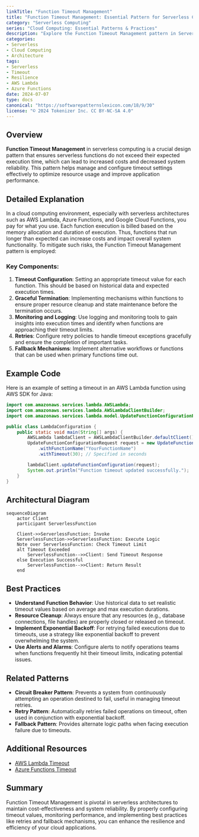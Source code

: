```yaml
---
linkTitle: "Function Timeout Management"
title: "Function Timeout Management: Essential Pattern for Serverless Computing"
category: "Serverless Computing"
series: "Cloud Computing: Essential Patterns & Practices"
description: "Explore the Function Timeout Management pattern in Serverless Computing, focusing on how to handle and configure function timeouts effectively to prevent resource overuse and ensure reliability."
categories:
- Serverless
- Cloud Computing
- Architecture
tags:
- Serverless
- Timeout
- Resilience
- AWS Lambda
- Azure Functions
date: 2024-07-07
type: docs
canonical: "https://softwarepatternslexicon.com/18/9/30"
license: "© 2024 Tokenizer Inc. CC BY-NC-SA 4.0"
---
```


## Overview

**Function Timeout Management** in serverless computing is a crucial design pattern that ensures serverless functions do not exceed their expected execution time, which can lead to increased costs and decreased system reliability. This pattern helps manage and configure timeout settings effectively to optimize resource usage and improve application performance.

## Detailed Explanation

In a cloud computing environment, especially with serverless architectures such as AWS Lambda, Azure Functions, and Google Cloud Functions, you pay for what you use. Each function execution is billed based on the memory allocation and duration of execution. Thus, functions that run longer than expected can increase costs and impact overall system functionality. To mitigate such risks, the Function Timeout Management pattern is employed:

### Key Components:

1. **Timeout Configuration**: Setting an appropriate timeout value for each function. This should be based on historical data and expected execution times.
2. **Graceful Termination**: Implementing mechanisms within functions to ensure proper resource cleanup and state maintenance before the termination occurs.
3. **Monitoring and Logging**: Use logging and monitoring tools to gain insights into execution times and identify when functions are approaching their timeout limits.
4. **Retries**: Configure retry policies to handle timeout exceptions gracefully and ensure the completion of important tasks.
5. **Fallback Mechanisms**: Implement alternative workflows or functions that can be used when primary functions time out.

## Example Code

Here is an example of setting a timeout in an AWS Lambda function using AWS SDK for Java:

```java
import com.amazonaws.services.lambda.AWSLambda;
import com.amazonaws.services.lambda.AWSLambdaClientBuilder;
import com.amazonaws.services.lambda.model.UpdateFunctionConfigurationRequest;

public class LambdaConfiguration {
    public static void main(String[] args) {
        AWSLambda lambdaClient = AWSLambdaClientBuilder.defaultClient();
        UpdateFunctionConfigurationRequest request = new UpdateFunctionConfigurationRequest()
            .withFunctionName("YourFunctionName")
            .withTimeout(30); // Specified in seconds

        lambdaClient.updateFunctionConfiguration(request);
        System.out.println("Function timeout updated successfully.");
    }
}
```

## Architectural Diagram

```mermaid
sequenceDiagram
    actor Client
    participant ServerlessFunction

    Client->>ServerlessFunction: Invoke
    ServerlessFunction->>ServerlessFunction: Execute Logic
    Note over ServerlessFunction: Check Timeout Limit
    alt Timeout Exceeded
        ServerlessFunction-->>Client: Send Timeout Response
    else Execution Successful
        ServerlessFunction-->>Client: Return Result
    end
```

## Best Practices

- **Understand Function Behavior**: Use historical data to set realistic timeout values based on average and max execution durations.
- **Resource Cleanup**: Always ensure that any resources (e.g., database connections, file handles) are properly closed or released on timeout.
- **Implement Exponential Backoff**: For retrying failed executions due to timeouts, use a strategy like exponential backoff to prevent overwhelming the system.
- **Use Alerts and Alarms**: Configure alerts to notify operations teams when functions frequently hit their timeout limits, indicating potential issues.

## Related Patterns

- **Circuit Breaker Pattern**: Prevents a system from continuously attempting an operation destined to fail, useful in managing timeout retries.
- **Retry Pattern**: Automatically retries failed operations on timeout, often used in conjunction with exponential backoff.
- **Fallback Pattern**: Provides alternate logic paths when facing execution failure due to timeouts.

## Additional Resources

- [AWS Lambda Timeout](https://docs.aws.amazon.com/lambda/latest/dg/invocation-options.html)
- [Azure Functions Timeout](https://learn.microsoft.com/en-us/azure/azure-functions/functions-bindings-http-webhook-trigger)

## Summary

Function Timeout Management is pivotal in serverless architectures to maintain cost-effectiveness and system reliability. By properly configuring timeout values, monitoring performance, and implementing best practices like retries and fallback mechanisms, you can enhance the resilience and efficiency of your cloud applications.
